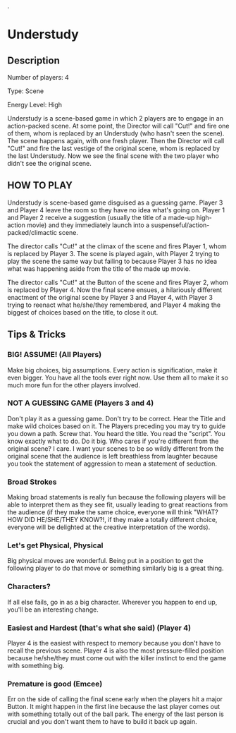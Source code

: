 .
# Understudy


## Description


Number of players: 4

Type: Scene

Energy Level: High


Understudy is a scene-based game in which 2 players are to engage in an action-packed scene. At some point, the Director will call "Cut!" and fire one of them, whom is replaced by an Understudy (who hasn't seen the scene). The scene happens again, with one fresh player. Then the Director will call "Cut!" and fire the last vestige of the original scene, whom is replaced by the last Understudy. Now we see the final scene with the two player who didn't see the original scene.


## HOW TO PLAY


Understudy is scene-based game disguised as a guessing game. Player 3 and Player 4 leave the room so they have no idea what's going on. Player 1 and Player 2 receive a suggestion (usually the title of a made-up high-action movie) and they immediately launch into a suspenseful/action-packed/climactic scene. 


The director calls "Cut!" at the climax of the scene and fires Player 1, whom is replaced by Player 3. The scene is played again, with Player 2 trying to play the scene the same way but failing to because Player 3 has no idea what was happening aside from the title of the made up movie. 


The director calls "Cut!" at the Button of the scene and fires Player 2, whom is replaced by Player 4. Now the final scene ensues, a hilariously different enactment of the original scene by Player 3 and Player 4, with Player 3 trying to reenact what he/she/they remembered, and Player 4 making the biggest of choices based on the title, to close it out.


## Tips & Tricks 


### BIG! ASSUME! (All Players) 

Make big choices, big assumptions. Every action is signification, make it even bigger. You have all the tools ever right now. Use them all to make it so much more fun for the other players involved.


### NOT A GUESSING GAME (Players 3 and 4) 

Don't play it as a guessing game. Don't try to be correct. Hear the Title and make wild choices based on it. The Players preceding you may try to guide you down a path. Screw that. You heard the title. You read the "script". You know exactly what to do. Do it big. Who cares if you're different from the original scene? I care. I want your scenes to be so wildly different from the original scene that the audience is left breathless from laughter because you took the statement of aggression to mean a statement of seduction.


### Broad Strokes

Making broad statements is really fun because the following players will be able to interpret them as they see fit, usually leading to great reactions from the audience (if they make the same choice, everyone will think "WHAT? HOW DID HE/SHE/THEY KNOW?!, if they make a totally different choice, everyone will be delighted at the creative interpretation of the words).


### Let's get Physical, Physical

Big physical moves are wonderful. Being put in a position to get the following player to do that move or something similarly big is a great thing. 


### Characters?

If all else fails, go in as a big character. Wherever you happen to end up, you'll be an interesting change.


### Easiest and Hardest (that's what she said) (Player 4)


Player 4 is the easiest with respect to memory because you don't have to recall the previous scene. Player 4 is also the most pressure-filled position because he/she/they must come out with the killer instinct to end the game with something big.


### Premature is good (Emcee)

Err on the side of calling the final scene early when the players hit a major Button. It might happen in the first line because the last player comes out with something totally out of the ball park. The energy of the last person is crucial and you don't want them to have to build it back up again.
